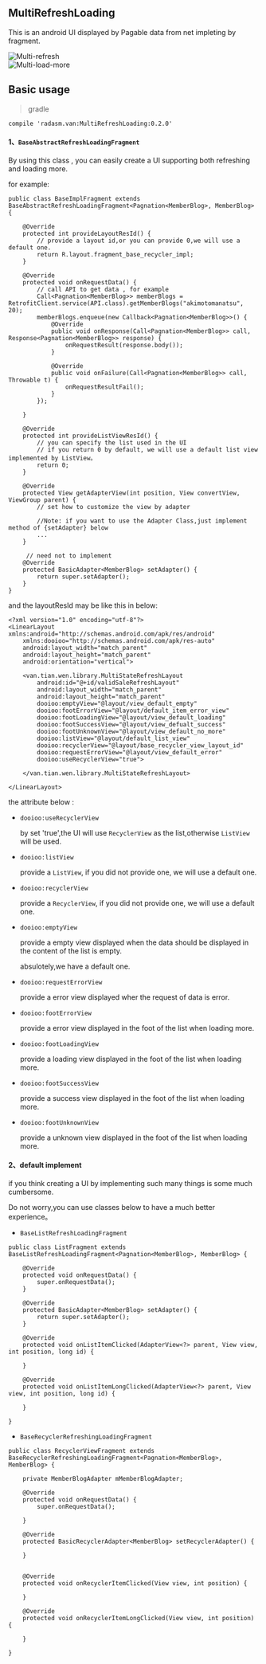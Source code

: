 ## MultiRefreshLoading

This is an android UI displayed by Pagable data from net impleting by fragment.

![Multi-refresh](http://olel07toq.bkt.clouddn.com/multi-refr.gif)           
![Multi-load-more](http://olel07toq.bkt.clouddn.com/multi-foot.gif)

## Basic usage

> gradle

```
compile 'radasm.van:MultiRefreshLoading:0.2.0'
```


#### 1、`BaseAbstractRefreshLoadingFragment`

By using this class , you can easily create a UI supporting both refreshing and loading more.

for example:

```
public class BaseImplFragment extends BaseAbstractRefreshLoadingFragment<Pagnation<MemberBlog>, MemberBlog> {

    @Override
    protected int provideLayoutResId() {
        // provide a layout id,or you can provide 0,we will use a default one.
        return R.layout.fragment_base_recycler_impl;
    }

    @Override
    protected void onRequestData() {
        // call API to get data , for example
        Call<Pagnation<MemberBlog>> memberBlogs = RetrofitClient.service(API.class).getMemberBlogs("akimotomanatsu", 20);
        memberBlogs.enqueue(new Callback<Pagnation<MemberBlog>>() {
            @Override
            public void onResponse(Call<Pagnation<MemberBlog>> call, Response<Pagnation<MemberBlog>> response) {
                onRequestResult(response.body());
            }

            @Override
            public void onFailure(Call<Pagnation<MemberBlog>> call, Throwable t) {
                onRequestResultFail();
            }
        });

    }

    @Override
    protected int provideListViewResId() {
        // you can specify the list used in the UI
        // if you return 0 by default, we will use a default list view implemented by ListView。
        return 0;
    }

    @Override
    protected View getAdapterView(int position, View convertView, ViewGroup parent) {
        // set how to customize the view by adapter

        //Note: if you want to use the Adapter Class,just implement method of {setAdapter} below
        ...
    }

	 // need not to implement
    @Override
    protected BasicAdapter<MemberBlog> setAdapter() {
        return super.setAdapter();
    }
}

``` 

and the layoutResId may be like this in below:

```
<?xml version="1.0" encoding="utf-8"?>
<LinearLayout xmlns:android="http://schemas.android.com/apk/res/android"
    xmlns:dooioo="http://schemas.android.com/apk/res-auto"
    android:layout_width="match_parent"
    android:layout_height="match_parent"
    android:orientation="vertical">

    <van.tian.wen.library.MultiStateRefreshLayout
        android:id="@+id/validSaleRefreshLayout"
        android:layout_width="match_parent"
        android:layout_height="match_parent"
        dooioo:emptyView="@layout/view_default_empty"
        dooioo:footErrorView="@layout/default_item_error_view"
        dooioo:footLoadingView="@layout/view_default_loading"
        dooioo:footSuccessView="@layout/view_defualt_success"
        dooioo:footUnknownView="@layout/view_default_no_more"
        dooioo:listView="@layout/default_list_view"
        dooioo:recyclerView="@layout/base_recycler_view_layout_id"
        dooioo:requestErrorView="@layout/view_default_error"
        dooioo:useRecyclerView="true">

    </van.tian.wen.library.MultiStateRefreshLayout>

</LinearLayout>

```


the attribute below :

- `dooioo:useRecyclerView`
	
	by set 'true',the UI will use `RecyclerView` as the list,otherwise `ListView` will be used.
	
- `dooioo:listView`

	provide a `ListView`, if you did not provide one, we will use a default one.

- `dooioo:recyclerView`

	provide a `RecyclerView`, if you did not provide one, we will use a default one.

- `dooioo:emptyView`

	provide a empty view displayed when the data should be displayed in the content of the list is empty.
	
	absulotely,we have a default one.
	
- `dooioo:requestErrorView`	
	
	provide a error view displayed wher the request of data is error.
	
- `dooioo:footErrorView`

	provide a error view displayed in the foot of the list when loading more.

- `dooioo:footLoadingView`

	provide a loading view displayed in the foot of the list when loading more.

- `dooioo:footSuccessView`

	provide a success view displayed in the foot of the list when loading more.
	
- `dooioo:footUnknownView`

	provide a unknown view displayed in the foot of the list when loading more.
	
	
#### 2、default implement

if you think creating a UI by implementing such many things is some much cumbersome.
	
Do not worry,you can use classes below to have a much better experience。

- `BaseListRefreshLoadingFragment`

```
public class ListFragment extends BaseListRefreshLoadingFragment<Pagnation<MemberBlog>, MemberBlog> {

    @Override
    protected void onRequestData() {
        super.onRequestData();
    }

    @Override
    protected BasicAdapter<MemberBlog> setAdapter() {
        return super.setAdapter();
    }

    @Override
    protected void onListItemClicked(AdapterView<?> parent, View view, int position, long id) {

    }

    @Override
    protected void onListItemLongClicked(AdapterView<?> parent, View view, int position, long id) {

    }
    
}
```

- `BaseRecyclerRefreshingLoadingFragment`

```
public class RecyclerViewFragment extends BaseRecyclerRefreshingLoadingFragment<Pagnation<MemberBlog>, MemberBlog> {

    private MemberBlogAdapter mMemberBlogAdapter;

    @Override
    protected void onRequestData() {
        super.onRequestData();
		
    }

    @Override
    protected BasicRecyclerAdapter<MemberBlog> setRecyclerAdapter() {
   		
    }
    
    
    @Override
    protected void onRecyclerItemClicked(View view, int position) {
        
    }

    @Override
    protected void onRecyclerItemLongClicked(View view, int position) {
        
    }
    
}
```





	
	
	

	






